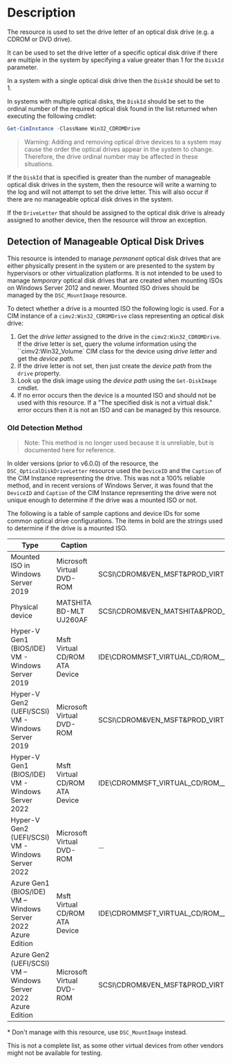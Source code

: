 # Description

The resource is used to set the drive letter of an optical disk drive (e.g.
a CDROM or DVD drive).

It can be used to set the drive letter of a specific optical disk drive if
there are multiple in the system by specifying a value greater than 1 for
the `DiskId` parameter.

In a system with a single optical disk drive then the `DiskId` should
be set to 1.

In systems with multiple optical disks, the `DiskId` should be set to
the ordinal number of the required optical disk found in the list
returned when executing the following cmdlet:

```powershell
Get-CimInstance -ClassName Win32_CDROMDrive
```

> Warning: Adding and removing optical drive devices to a system may cause the
> order the optical drives appear in the system to change. Therefore, the
> drive ordinal number may be affected in these situations.

If the `DiskId` that is specified is greater than the number of manageable
optical disk drives in the system, then the resource will write a warning to
the log and will not attempt to set the drive letter. This will also occur
if there are no manageable optical disk drives in the system.

If the `DriveLetter` that should be assigned to the optical disk drive is
already assigned to another device, then the resource will throw an exception.

## Detection of Manageable Optical Disk Drives

This resource is intended to manage _permanent_ optical disk drives that are
either physically present in the system or are presented to the system by
hypervisors or other virtualization platforms. It is not intended to be used
to manage _temporary_ optical disk drives that are created when mounting ISOs
on Windows Server 2012 and newer. Mounted ISO drives should be managed by the
`DSC_MountImage` resource.

To detect whether a drive is a mounted ISO the following logic is used.
For a CIM instance of a `cimv2:Win32_CDROMDrive` class representing an
optical disk drive:

1. Get the _drive letter_ assigned to the drive in the `cimv2:Win32_CDROMDrive`.
   If the drive letter is set, query the volume information using the
   ``cimv2:Win32_Volume` CIM class for the device using _drive letter_ and get
   the _device path_.
1. If the drive letter is not set, then just create the _device path_ from the
   `drive` property.
1. Look up the disk image using the _device path_ using the `Get-DiskImage` cmdlet.
1. If no error occurs then the device is a mounted ISO and should not be
   used with this resource. If a "The specified disk is not a virtual
   disk." error occurs then it is not an ISO and can be managed by this
   resource.

### Old Detection Method

> Note: This method is no longer used because it is unreliable, but is documented
> here for reference.

In older versions (prior to v6.0.0) of the resource, the `DSC_OpticalDiskDriveLetter`
resource used the `DeviceID` and the `Caption` of the CIM Instance representing
the drive. This was not a 100% reliable method, and in recent versions of Windows
Server, it was found that the `DeviceID` and `Caption` of the CIM Instance
representing the drive were not unique enough to determine if the drive was a
mounted ISO or not.

The following is a table of sample captions and device IDs for some common
optical drive configurations. The items in bold are the strings used to
determine if the drive is a mounted ISO.

| Type | Caption | DeviceID | Manage using |
| ---- | ------- | -------- | ----------- |
| Mounted ISO in Windows Server 2019 | Microsoft Virtual DVD-ROM | SCSI\CDROM&VEN_MSFT&PROD_VIRTUAL_DVD-ROM\2&1F4ADFFE&0&000004 | `DSC_MountImage`* |
| Physical device | MATSHITA BD-MLT UJ260AF | SCSI\CDROM&VEN_MATSHITA&PROD_BD-MLT_UJ260AF\4&23A5A6AC&0&000200 | `DSC_OpticalDiskDriveLetter` |
| Hyper-V Gen1 (BIOS/IDE) VM - Windows Server 2019 | Msft Virtual CD/ROM ATA Device | IDE\CDROMMSFT_VIRTUAL_CD/ROM_____________________1.0_____\5&CFB56DE&0&1.0.0 | `DSC_OpticalDiskDriveLetter` |
| Hyper-V Gen2 (UEFI/SCSI) VM - Windows Server 2019 | Microsoft Virtual DVD-ROM | SCSI\CDROM&VEN_MSFT&PROD_VIRTUAL_DVD-ROM\000001 | `DSC_OpticalDiskDriveLetter` |
| Hyper-V Gen1 (BIOS/IDE) VM - Windows Server 2022 | Msft Virtual CD/ROM ATA Device | IDE\CDROMMSFT_VIRTUAL_CD/ROM_____________________1.0_____\5&CFB56DE&0&1.0.0 | `DSC_OpticalDiskDriveLetter` |
| Hyper-V Gen2 (UEFI/SCSI) VM - Windows Server 2022 | Microsoft Virtual DVD-ROM | ... | `DSC_OpticalDiskDriveLetter` |
| Azure Gen1 (BIOS/IDE) VM – Windows Server 2022 Azure Edition | Msft Virtual CD/ROM ATA Device | IDE\CDROMMSFT_VIRTUAL_CD/ROM_____________________1.0_____\5&CFB56DE&0&1.0.0 | `DSC_OpticalDiskDriveLetter` |
| Azure Gen2 (UEFI/SCSI) VM – Windows Server 2022 Azure Edition | Microsoft Virtual DVD-ROM | SCSI\CDROM&VEN_MSFT&PROD_VIRTUAL_DVD-ROM\5&394B69D0&0&000002 | `DSC_pticalDiskDriveLetter` |

\* Don't manage with this resource, use `DSC_MountImage` instead.

This is not a complete list, as some other virtual devices from other vendors
might not be available for testing.
